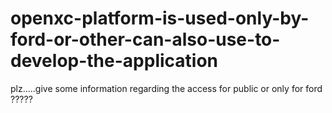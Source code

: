 openxc-platform-is-used-only-by-ford-or-other-can-also-use-to-develop-the-application
=====================================================================================

plz.....give some information regarding the access for public or only for ford ?????
